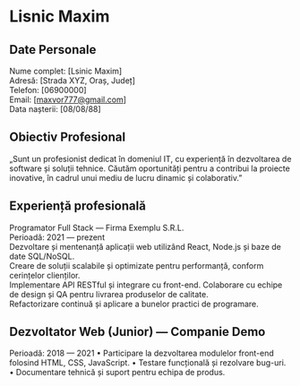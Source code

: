 # Lisnic Maxim

## Date Personale
Nume complet: [Lsinic Maxim]  
Adresă: [Strada XYZ, Oraș, Județ]  
Telefon: [06900000]  
Email: [maxvor777@gmail.com]  
Data nașterii: [08/08/88]  

## Obiectiv Profesional
„Sunt un profesionist dedicat în domeniul IT, cu experiență în dezvoltarea de software și soluții tehnice. Căutăm oportunități pentru a contribui la proiecte inovative, în cadrul unui mediu de lucru dinamic și colaborativ.”

## Experiență profesională
Programator Full Stack — Firma Exemplu S.R.L.  
Perioadă: 2021 — prezent  
  Dezvoltare și mentenanță aplicații web utilizând React, Node.js și baze de date SQL/NoSQL.  
  Creare de soluții scalabile și optimizate pentru performanță, conform cerințelor clienților.  
  Implementare API RESTful și integrare cu front-end.
  Colaborare cu echipe de design și QA pentru livrarea produselor de calitate.  
  Refactorizare continuă și aplicare a bunelor practici de programare.  


## Dezvoltator Web (Junior) — Companie Demo
Perioadă: 2018 — 2021
 • Participare la dezvoltarea modulelor front-end folosind HTML, CSS, JavaScript.
 • Testare funcțională și rezolvare bug-uri.
 • Documentare tehnică și suport pentru echipa de produs.
